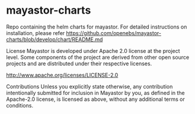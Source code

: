 # mayastor-charts
Repo containing the helm charts for mayastor.
For detailed instructions on installation, please refer https://github.com/openebs/mayastor-charts/blob/develop/chart/README.md

License
Mayastor is developed under Apache 2.0 license at the project level. Some components of the project are derived from other open source projects and are distributed under their respective licenses.

http://www.apache.org/licenses/LICENSE-2.0

Contributions
Unless you explicitly state otherwise, any contribution intentionally submitted for inclusion in Mayastor by you, as defined in the Apache-2.0 license, is licensed as above, without any additional terms or conditions.
